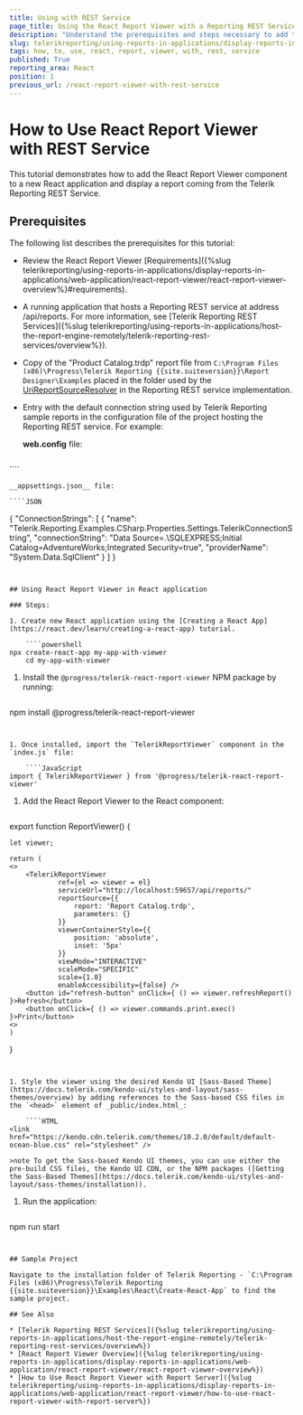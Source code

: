 ```yaml
---
title: Using with REST Service
page_title: Using the React Report Viewer with a Reporting REST Service 
description: "Understand the prerequisites and steps necessary to add the React Report Viewer component to a new React application. Learn how to display a report coming from a Telerik Reporting REST Service."
slug: telerikreporting/using-reports-in-applications/display-reports-in-applications/web-application/react-report-viewer/how-to-use-react-report-viewer-with-rest-service
tags: how, to, use, react, report, viewer, with, rest, service
published: True
reporting_area: React
position: 1
previous_url: /react-report-viewer-with-rest-service
---
```


# How to Use React Report Viewer with REST Service

This tutorial demonstrates how to add the React Report Viewer component to a new React application and display a report coming from the Telerik Reporting REST Service.

## Prerequisites

The following list describes the prerequisites for this tutorial:

* Review the React Report Viewer [Requirements]({%slug telerikreporting/using-reports-in-applications/display-reports-in-applications/web-application/react-report-viewer/react-report-viewer-overview%}#requirements).
* A running application that hosts a Reporting REST service at address /api/reports. For more information, see [Telerik Reporting REST Services]({%slug telerikreporting/using-reports-in-applications/host-the-report-engine-remotely/telerik-reporting-rest-services/overview%}).
* Copy of the "Product Catalog.trdp" report file from `C:\Program Files (x86)\Progress\Telerik Reporting {{site.suiteversion}}\Report Designer\Examples` placed in the folder used by the [UriReportSourceResolver](/api/telerik.reporting.services.urireportsourceresolver) in the Reporting REST service implementation.
* Entry with the default connection string used by Telerik Reporting sample reports in the configuration file of the project hosting the Reporting REST service. For example:

	__web.config__ file:

	````XML
<connectionStrings>
		<add name="Telerik.Reporting.Examples.CSharp.Properties.Settings.TelerikConnectionString"
					connectionString="Data Source=(local);Initial Catalog=AdventureWorks;Integrated Security=SSPI"
					providerName="System.Data.SqlClient" />
	</connectionStrings>
````

	__appsettings.json__ file:

	````JSON
{
		"ConnectionStrings": [
			{
				"name": "Telerik.Reporting.Examples.CSharp.Properties.Settings.TelerikConnectionString",
				"connectionString": "Data Source=.\\SQLEXPRESS;Initial Catalog=AdventureWorks;Integrated Security=true",
				"providerName": "System.Data.SqlClient"
			}
		]
	}
````


## Using React Report Viewer in React application

### Steps:

1. Create new React application using the [Creating a React App](https://react.dev/learn/creating-a-react-app) tutorial.

	````powershell
npx create-react-app my-app-with-viewer
	cd my-app-with-viewer
````


1. Install the `@progress/telerik-react-report-viewer` NPM package by running:

	````powershell
npm install @progress/telerik-react-report-viewer
````


1. Once installed, import the `TelerikReportViewer` component in the `index.js` file:

	````JavaScript
import { TelerikReportViewer } from '@progress/telerik-react-report-viewer'
````


1. Add the React Report Viewer to the React component:

	````JavaScript
export function ReportViewer() {

	let viewer;

	return (
	<>
		<TelerikReportViewer
				ref={el => viewer = el}
				serviceUrl="http://localhost:59657/api/reports/"
				reportSource={{
					report: 'Report Catalog.trdp',
					parameters: {}
				}}
				viewerContainerStyle={{
					position: 'absolute',
					inset: '5px'
				}}
				viewMode="INTERACTIVE"
				scaleMode="SPECIFIC"
				scale={1.0}
				enableAccessibility={false} /> 
		<button id="refresh-button" onClick={ () => viewer.refreshReport() }>Refresh</button>
		<button onClick={ () => viewer.commands.print.exec() }>Print</button>
	<>
	)
}
````


1. Style the viewer using the desired Kendo UI [Sass-Based Theme](https://docs.telerik.com/kendo-ui/styles-and-layout/sass-themes/overview) by adding references to the Sass-based CSS files in the `<head>` element of _public/index.html_:

	````HTML
<link href="https://kendo.cdn.telerik.com/themes/10.2.0/default/default-ocean-blue.css" rel="stylesheet" />
````

	>note To get the Sass-based Kendo UI themes, you can use either the pre-build CSS files, the Kendo UI CDN, or the NPM packages ([Getting the Sass-Based Themes](https://docs.telerik.com/kendo-ui/styles-and-layout/sass-themes/installation)).

1. Run the application:

	````powershell
npm run start
````


## Sample Project

Navigate to the installation folder of Telerik Reporting - `C:\Program Files (x86)\Progress\Telerik Reporting {{site.suiteversion}}\Examples\React\Create-React-App` to find the sample project.

## See Also

* [Telerik Reporting REST Services]({%slug telerikreporting/using-reports-in-applications/host-the-report-engine-remotely/telerik-reporting-rest-services/overview%})
* [React Report Viewer Overview]({%slug telerikreporting/using-reports-in-applications/display-reports-in-applications/web-application/react-report-viewer/react-report-viewer-overview%})
* [How to Use React Report Viewer with Report Server]({%slug telerikreporting/using-reports-in-applications/display-reports-in-applications/web-application/react-report-viewer/how-to-use-react-report-viewer-with-report-server%})
